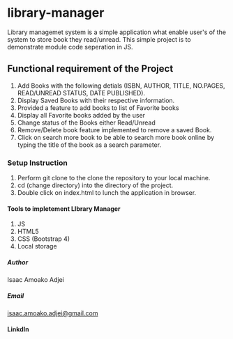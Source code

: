 # library-manager

Library managemet system is a simple application what enable user's of the system to store book they  read/unread.
This simple  project is to demonstrate module code seperation in JS.

## Functional requirement of the Project

1. Add Books with the following detials (ISBN, AUTHOR, TITLE, NO.PAGES, READ/UNREAD STATUS, DATE PUBLISHED).
2. Display Saved Books  with their respective information.
3. Provided a feature to add books to list of Favorite books
4. Display all Favorite books added by the user
6. Change status of the Books either Read/Unread
7. Remove/Delete book feature implemented  to remove a saved Book.
8. Click on search more book to be able to search more book online by typing the title of the book as a search parameter.


### Setup Instruction

1. Perform git clone  to the clone  the repository to your local machine.
2. cd (change directory)  into the directory of the project.
3. Double click on index.html to lunch the application in browser.



#### Tools to impletement LIbrary Manager

1. JS
2. HTML5
3. CSS (Bootstrap 4)
4. Local storage


##### Author

Isaac Amoako Adjei

##### Email
isaac.amoako.adjei@gmail.com

#### LinkdIn



